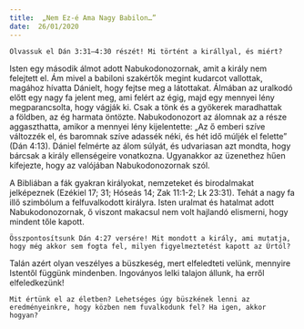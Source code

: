 ```yaml
---
title:  „Nem Ez-é Ama Nagy Babilon…”
date:  26/01/2020
---
```


`Olvassuk el Dán 3:31–4:30 részét! Mi történt a királlyal, és miért?`

Isten egy második álmot adott Nabukodonozornak, amit a király nem felejtett el. Ám mivel a babiloni szakértők megint kudarcot vallottak, magához hívatta Dánielt, hogy fejtse meg a látottakat. Álmában az uralkodó előtt egy nagy fa jelent meg, ami felért az égig, majd egy mennyei lény megparancsolta, hogy vágják ki. Csak a tönk és a gyökerek maradhattak a földben, az ég harmata öntözte. Nabukodonozort az álomnak az a része aggaszthatta, amikor a mennyei lény kijelentette: „Az ő emberi szíve változzék el, és baromnak szíve adassék néki, és hét idő múljék el felette” (Dán 4:13). Dániel felmérte az álom súlyát, és udvariasan azt mondta, hogy bárcsak a király ellenségeire vonatkozna. Ugyanakkor az üzenethez hűen kifejezte, hogy az valójában Nabukodonozornak szól.

A Bibliában a fák gyakran királyokat, nemzeteket és birodalmakat jelképeznek (Ezékiel 17; 31; Hóseás 14; Zak 11:1-2; Lk 23:31). Tehát a nagy fa illő szimbólum a felfuvalkodott királyra. Isten uralmat és hatalmat adott Nabukodonozornak, ő viszont makacsul nem volt hajlandó elismerni, hogy mindent tőle kapott.

`Összpontosítsunk Dán 4:27 versére! Mit mondott a király, ami mutatja, hogy még akkor sem fogta fel, milyen figyelmeztetést kapott az Úrtól?`

Talán azért olyan veszélyes a büszkeség, mert elfeledteti velünk, mennyire Istentől függünk mindenben. Ingoványos lelki talajon állunk, ha erről elfeledkezünk!

`Mit értünk el az életben? Lehetséges úgy büszkének lenni az eredményeinkre, hogy közben nem fuvalkodunk fel? Ha igen, akkor hogyan?`
